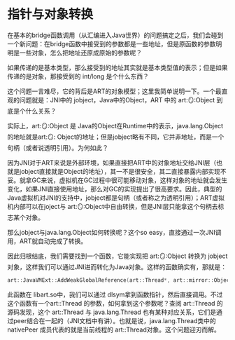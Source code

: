 # 指针与对象转换

在基本的bridge函数调用（从汇编进入Java世界）的问题搞定之后，我们会碰到一个新问题：在bridge函数中接受到的参数都是一些地址，但是原函数的参数明明是一些对象，怎么把地址还原成原始的参数呢？

如果传递的是基本类型，那么接受到的地址其实就是基本类型值的表示；但是如果传递的是对象，那接受到的 int/long 是个什么东西？

这个问题一言难尽，它的背后是ART的对象模型；这里我简单说明一下。一个最直观的问题就是：JNI中的 jobject，Java中的Object，ART 中的 art::mirror::Object
到底是个什么关系？

实际上，art::mirror::Object 是 Java的Object在Runtime中的表示，java.lang.Object的地址就是art::mirror::
Object的地址；但是jobject略有不同，它并非地址，而是一个句柄（或者说透明引用）。为何如此？

因为JNI对于ART来说是外部环境，如果直接把ART中的对象地址交给JNI层（也就是jobject直接就是Object的地址），其一不是很安全，其二直接暴露内部实现不妥。就拿GC来说，虚拟机在GC过程中很可能移动对象，这样对象的地址就会发生变化，如果JNI直接使用地址，那么对GC的实现提出了很高要求。因此，典型的Java虚拟机对JNI的支持中，jobject都是句柄（或者称之为透明引用）；ART虚拟机内部可以在joject与
art::mirror::Object中自由转换，但是JNI层只能拿这个句柄去标志某个对象。

那么jobject与java.lang.Object如何转换呢？这个so easy，直接通过一次JNI调用，ART就自动完成了转换。

因此归根结底，我们需要找到一个函数，它能实现把 art::mirror::Object 转换为 jobject对象，这样我们可以通过JNI进而转化为Java对象。这样的函数确实有，那就是：

``` c++
art::JavaVMExt::AddWeakGlobalReference(art::Thread*, art::mirror::Object*)
```

此函数在 libart.so中，我们可以通过 dlsym拿到函数指针，然后直接调用。不过这个函数有一个art::Thread 的参数，如何拿到这个参数呢？查阅 art::Thread 的源码发现，这个
art::Thread 与 java.lang.Thread 也有某种对应关系，它们是通过peer结合在一起的（JNI文档中有讲）。也就是说，java.lang.Thread类中的
nativePeer 成员代表的就是当前线程的 art::Thread对象。这个问题迎刃而解。

